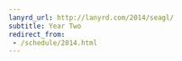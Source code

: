 ```yaml
---
lanyrd_url: http://lanyrd.com/2014/seagl/
subtitle: Year Two
redirect_from:
 - /schedule/2014.html
---
```

